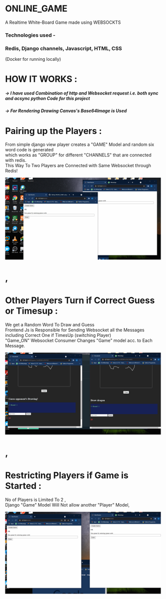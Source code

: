 # ONLINE_GAME
A Realtime White-Board Game made using WEBSOCKTS<br>
<h3 >
 Technologies used - 
 </h3>
 <h3 >
  Redis, Django channels, Javascript, HTML, CSS
 </h3>
  (Docker for running locally)
  
 # HOW IT WORKS :
 
 <h5>-> I have used Combination of http and Websocket request i.e. 
 both sync and acsync python Code for this project </h5>
 <h5>-> For Rendering Drawing Canvas's  Base64Image is Used </h5>
  
# Pairing up the Players :
 From simple django view player creates a "GAME" Model and random six word code is generated<br>
 which works as "GROUP" for different "CHANNELS" that are connected with redis.<br>
 This Way To Two Players are Connected with Same Websocket through Redis!<br>
 
![alt text](Animations/Join-min.gif "Logo Title Text 1")

# ,

 # Other Players Turn if Correct Guess or Timesup  : 
We get a Random Word To Draw and Guess<br>
Frontend Js is Responsible for Sending Websocket all the Messages <br>
including Correct One if TimesUp (switching Player)
<br>
"Game_ON" Websocket Consumer Changes "Game" model acc. to Each Message.<br>

![alt text](Animations/turns.gif "Logo Title Text 1")

# ,

# Restricting Players if Game is Started :
No of Players is Limited To 2 ,<br>
Django "Game" Model Will Not allow another "Player" Model,<br>

![alt text](Animations/Restrict.gif "Logo Title Text 1")
 



 

